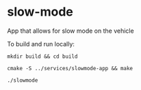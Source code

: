 # slow-mode
App that allows for slow mode on the vehicle

To build and run locally:
```
mkdir build && cd build
```
```
cmake -S ../services/slowmode-app && make
```
```
./slowmode
```